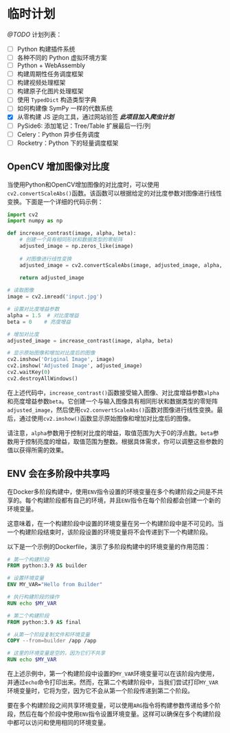 # 临时计划

*@TODO* 计划列表：

- [ ] Python 构建插件系统
- [ ] 各种不同的 Python 虚拟环境方案
- [ ] Python + WebAssembly
- [ ] 构建周期性任务调度框架
- [ ] 构建视频处理框架
- [ ] 构建原子化图片处理框架
- [ ] 使用 `TypedDict` 构造类型字典
- [ ] 如何构建像 SymPy 一样的代数系统
- [x] 从零构建 JS 逆向工具，通过网站验签 ***此项目加入爬虫计划***
- [ ] PySide6: 添加笔记：Tree/Table 扩展最后一行/列
- [ ] Celery：Python 异步任务调度
- [ ] Rocketry：Python 下的轻量调度框架

## OpenCV 增加图像对比度

当使用Python和OpenCV增加图像的对比度时，可以使用`cv2.convertScaleAbs()`函数。该函数可以根据给定的对比度参数对图像进行线性变换。下面是一个详细的代码示例：

```python
import cv2
import numpy as np

def increase_contrast(image, alpha, beta):
    # 创建一个具有相同形状和数据类型的零矩阵
    adjusted_image = np.zeros_like(image)
    
    # 对图像进行线性变换
    adjusted_image = cv2.convertScaleAbs(image, adjusted_image, alpha, beta)
    
    return adjusted_image

# 读取图像
image = cv2.imread('input.jpg')

# 设置对比度增益参数
alpha = 1.5  # 对比度增益
beta = 0    # 亮度增益

# 增加对比度
adjusted_image = increase_contrast(image, alpha, beta)

# 显示原始图像和增加对比度后的图像
cv2.imshow('Original Image', image)
cv2.imshow('Adjusted Image', adjusted_image)
cv2.waitKey(0)
cv2.destroyAllWindows()
```

在上述代码中，`increase_contrast()`函数接受输入图像、对比度增益参数`alpha`和亮度增益参数`beta`。它创建一个与输入图像具有相同形状和数据类型的零矩阵`adjusted_image`，然后使用`cv2.convertScaleAbs()`函数对图像进行线性变换。最后，通过使用`cv2.imshow()`函数显示原始图像和增加对比度后的图像。

请注意，`alpha`参数用于控制对比度的增益，取值范围为大于0的浮点数。`beta`参数用于控制亮度的增益，取值范围为整数。根据具体需求，你可以调整这些参数的值以获得所需的效果。

## ENV 会在多阶段中共享吗

在Docker多阶段构建中，使用`ENV`指令设置的环境变量在多个构建阶段之间是不共享的。每个构建阶段都有自己的环境，并且`ENV`指令在每个阶段都会创建一个新的环境变量。

这意味着，在一个构建阶段中设置的环境变量在另一个构建阶段中是不可见的。当一个构建阶段结束时，该阶段设置的环境变量将不会传递到下一个构建阶段。

以下是一个示例的Dockerfile，演示了多阶段构建中的环境变量的作用范围：

```dockerfile
# 第一个构建阶段
FROM python:3.9 AS builder

# 设置环境变量
ENV MY_VAR="Hello from Builder"

# 执行构建阶段的操作
RUN echo $MY_VAR

# 第二个构建阶段
FROM python:3.9 AS final

# 从第一个阶段复制文件和环境变量
COPY --from=builder /app /app

# 这里的环境变量是空的，因为它们不共享
RUN echo $MY_VAR
```

在上述示例中，第一个构建阶段中设置的`MY_VAR`环境变量可以在该阶段内使用，并通过`echo`命令打印出来。然而，在第二个构建阶段中，当我们尝试打印`MY_VAR`环境变量时，它将为空，因为它不会从第一个阶段传递到第二个阶段。

要在多个构建阶段之间共享环境变量，可以使用`ARG`指令将构建参数传递给多个阶段，然后在每个阶段中使用`ENV`指令设置环境变量。这样可以确保在多个构建阶段中都可以访问和使用相同的环境变量。

